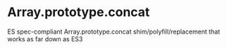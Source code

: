 # Array.prototype.concat
ES spec-compliant Array.prototype.concat shim/polyfill/replacement that works as far down as ES3
